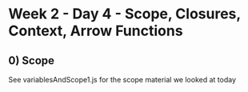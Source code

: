 # Week 2 - Day 4 - Scope, Closures, Context, Arrow Functions

## 0) Scope
See variablesAndScope1.js for the scope material we looked at today